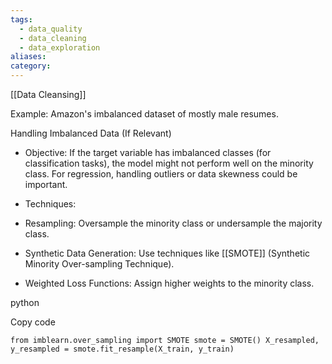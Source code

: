 ```yaml
---
tags:
  - data_quality
  - data_cleaning
  - data_exploration
aliases: 
category:
---
```



[[Data Cleansing]]

Example: Amazon's imbalanced dataset of mostly male resumes.

Handling Imbalanced Data (If Relevant)

- Objective: If the target variable has imbalanced classes (for classification tasks), the model might not perform well on the minority class. For regression, handling outliers or data skewness could be important.

- Techniques:

- Resampling: Oversample the minority class or undersample the majority class.

- Synthetic Data Generation: Use techniques like [[SMOTE]] (Synthetic Minority Over-sampling Technique).

- Weighted Loss Functions: Assign higher weights to the minority class.




python

Copy code

`from imblearn.over_sampling import SMOTE smote = SMOTE() X_resampled, y_resampled = smote.fit_resample(X_train, y_train)`